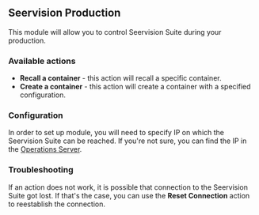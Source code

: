 ## Seervision Production

This module will allow you to control Seervision Suite during your production.

### Available actions

- **Recall a container** - this action will recall a specific container.
- **Create a container** - this action will create a container with a specified configuration.

### Configuration

In order to set up module, you will need to specify IP on which the Seervision Suite can be reached. If you're not sure, you can find the IP in the [Operations Server](https://manual.seervision.com/#/getting_started?id=dop-ip-address).

### Troubleshooting

If an action does not work, it is possible that connection to the Seervision Suite got lost. If that's the case, you can use the **Reset Connection** action to reestablish the connection.
